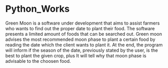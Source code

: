 # Python_Works
Green Moon is a software under development that aims to assist farmers who wants to find out the proper date to plant their food.
The software presents a limited amount of foods that can be searched out.
Green moon advises the most recommended moon phase to plant a certain food by reading the date which the client wants to plant it.
At the end, the program will inform if the season of the date, previously stated by the user, is the best to plant the given crop, plus It will tell why that moon phase
is advisable to the choosen food.
